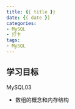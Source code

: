 ```yaml
---
title: {{ title }}
date: {{ date }}
categories:
- MySQL
- 打卡
tags:
- MySQL
---
```


## 学习目标

MySQL03

* 数组的概念和内存结构

<!-- more -->


